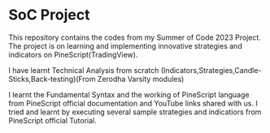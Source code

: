 # SoC Project
This repository contains the codes from my Summer of Code 2023 Project. The project is on learning and implementing innovative strategies and indicators on PineScript(TradingView).

I have learnt Technical Analysis from scratch (Indicators,Strategies,Candle-Sticks,Back-testing)(From Zerodha Varsity modules)

I learnt the Fundamental Syntax and the working of PineScript language from PineScript official documentation and YouTube links shared with us. I tried and learnt by executing several sample strategies and indicatiors from PineScript official Tutorial.
